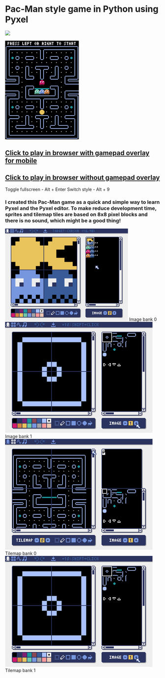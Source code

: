 # Pac-Man style game in Python using Pyxel

<p><a href="https://github.com/kitao/pyxel/tree/main?tab=readme-ov-file">
<img src="https://github.com/kitao/pyxel/raw/main/docs/images/pyxel_logo_152x64.png">
</a></p>

<img src="assets/pacman_play.gif">

## [Click to play in browser with gamepad overlay for mobile](https://kitao.github.io/pyxel/wasm/launcher/?play=4-3is4-me.pyxel-pac-man.build.sprite&gamepad=enabled)

## [Click to play in browser without gamepad overlay](https://kitao.github.io/pyxel/wasm/launcher/?play=4-3is4-me.pyxel-pac-man.build.sprite)

Toggle fullscreen  - Alt + Enter
Switch style - Alt + 9

### I created this Pac-Man game as a quick and simple way to learn Pyxel and the Pyxel editor. To make reduce development time, sprites and tilemap tiles are based on 8x8 pixel blocks and there is no sound, which might be a good thing!

<img src="assets/img_bank_0.png" width=400 height=300>
Image bank 0

<img src="assets/img_bank_1.png">
Image bank 1

<img src="assets/tile_bank_0.png">
Tilemap bank 0

<img src="assets/img_bank_1.png">
Tilemap bank 1

